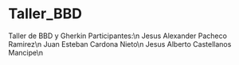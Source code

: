 # Taller_BBD
Taller de BBD y Gherkin
Participantes:\n
Jesus Alexander Pacheco Ramirez\n
Juan Esteban Cardona Nieto\n
Jesus Alberto Castellanos Mancipe\n
